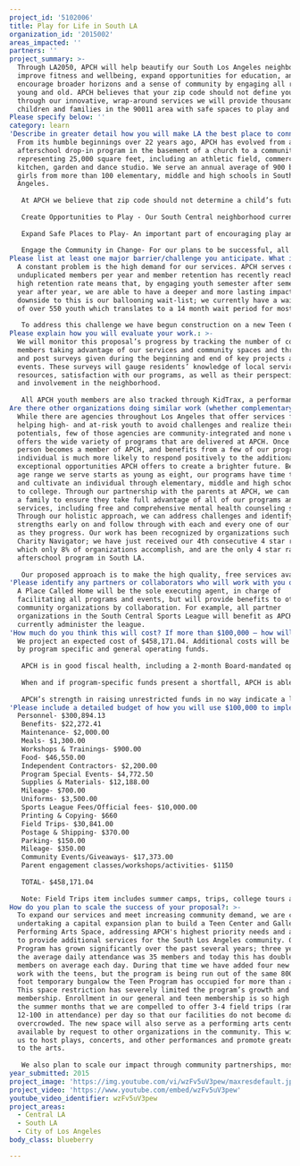 ```yaml
---
project_id: '5102006'
title: Play for Life in South LA
organization_id: '2015002'
areas_impacted: ''
partners: ''
project_summary: >-
  Through LA2050, APCH will help beautify our South Los Angeles neighborhood,
  improve fitness and wellbeing, expand opportunities for education, and
  encourage broader horizons and a sense of community by engaging all residents,
  young and old. APCH believes that your zip code should not define your future;
  through our innovative, wrap-around services we will provide thousands of
  children and families in the 90011 area with safe spaces to play and thrive.
Please specify below: ''
category: learn
'Describe in greater detail how you will make LA the best place to connect:': >-
  From its humble beginnings over 22 years ago, APCH has evolved from an
  afterschool drop-in program in the basement of a church to a community center
  representing 25,000 square feet, including an athletic field, commercial
  kitchen, garden and dance studio. We serve an annual average of 900 boys and
  girls from more than 100 elementary, middle and high schools in South Los
  Angeles.
   
   At APCH we believe that zip code should not determine a child’s future, so we offer a comprehensive array of free programs spanning academics, athletics, the arts, and more with the goal of enriching our members’ lives and helping them become excited to learn and grow. We propose to:
   
   Create Opportunities to Play - Our South Central neighborhood currently lacks safe places for children to play. Through our totally free programming and open membership process we create healthy avenues for activity and joy. We plan to expand the South Central Sports League, which we founded and currently facilitate. This League provides an opportunity for hundreds of youth from APCH and partner organizations to play competitive sports in a supportive environment completely free of charge. We also offer 125 enriching field trips throughout the year, including sailing camp, horseback riding, sporting events, and more.
   
   Expand Safe Places to Play- An important part of encouraging play and community is providing safe spaces for local residents to gather. APCH has already built two community gardens, in addition to our on-site garden, and will continue to expand by building a new, even larger garden over the coming year. Our vision is for a “Green Corridor” linking APCH, the Newton Division Police Station, and Jefferson High School. We will also increase the number of community clean ups we coordinate throughout the year (currently averaging six per year), helping to create a physically pleasing neighborhood that will inspire pride and active ownership. 
   
   Engage the Community in Change- For our plans to be successful, all community members must be aware of, equipped for, and able to participate in the opportunities available. By building on our existing relationships, APCH will generate awareness and participation in community change. This will be accomplished through parental education workshops held at APCH, regular stakeholder meetings, our annual community events including the Health & Garden Expo, and the distribution of nearly $1 million in groceries, toys, books, and more.
Please list at least one major barrier/challenge you anticipate. What is your strategy for overcoming these obstacles?: >-
  A constant problem is the high demand for our services. APCH serves over 900
  unduplicated members per year and member retention has recently reached 90%. A
  high retention rate means that, by engaging youth semester after semester,
  year after year, we are able to have a deeper and more lasting impact. The
  downside to this is our ballooning wait-list; we currently have a waiting list
  of over 550 youth which translates to a 14 month wait period for most. 
   
   To address this challenge we have begun construction on a new Teen Center/Performing Arts Space, which will also be available upon request to other organizations in the community. We are also expanding our impact by taking leadership roles in multiple initiatives. From partnering with LAPD’s Newton division to plant gardens, to serving on the local Community-Police Advisory Board proving cultural awareness training, to driving Council District 9’s Great Streets initiative; APCH continues growing in our community.
Please explain how you will evaluate your work.: >-
  We will monitor this proposal’s progress by tracking the number of community
  members taking advantage of our services and community spaces and through pre
  and post surveys given during the beginning and end of key projects and
  events. These surveys will gauge residents’ knowledge of local services and
  resources, satisfaction with our programs, as well as their perspectives on
  and involvement in the neighborhood. 
   
   All APCH youth members are also tracked through KidTrax, a performance measurement and participant management software designed specifically for youth-serving nonprofit organizations.
Are there other organizations doing similar work (whether complementary or competitive)? What is unique about your proposed approach?: >-
  While there are agencies throughout Los Angeles that offer services focused on
  helping high- and at-risk youth to avoid challenges and realize their
  potentials, few of those agencies are community-integrated and none we know of
  offers the wide variety of programs that are delivered at APCH. Once a young
  person becomes a member of APCH, and benefits from a few of our programs, that
  individual is much more likely to respond positively to the additional
  exceptional opportunities APCH offers to create a brighter future. Because the
  age range we serve starts as young as eight, our programs have time to nourish
  and cultivate an individual through elementary, middle and high school and on
  to college. Through our partnership with the parents at APCH, we can work with
  a family to ensure they take full advantage of all of our programs and
  services, including free and comprehensive mental health counseling services.
  Through our holistic approach, we can address challenges and identify
  strengths early on and follow through with each and every one of our members
  as they progress. Our work has been recognized by organizations such as
  Charity Navigator; we have just received our 4th consecutive 4 star rating,
  which only 8% of organizations accomplish, and are the only 4 star rated
  afterschool program in South LA. 
   
   Our proposed approach is to make the high quality, free services available to APCH members available to more community residents. By engaging residents, creating public venues and increasing opportunities for play, APCH will transform South Central into a thriving community for all residents to enjoy.
'Please identify any partners or collaborators who will work with you on this project. How much of the $100,000 grant award will each partner receive?': >-
  A Place Called Home will be the sole executing agent, in charge of
  facilitating all programs and events, but will provide benefits to other
  community organizations by collaboration. For example, all partner
  organizations in the South Central Sports League will benefit as APCH staff
  currently administer the league.
'How much do you think this will cost? If more than $100,000 – how will you cover the additional costs?': >-
  We project an expected cost of $458,171.04. Additional costs will be covered
  by program specific and general operating funds. 
   
   APCH is in good fiscal health, including a 2-month Board-mandated operating reserve and an endowment, and maintains a strong cash flow, allowing us to accommodate any additional costs or unforeseen expenses. Each year we design and implement a strategic fundraising plan to ensure that all programmatic and organizational operations are sustained. Strategies for sustainability include growing the Board of Directors; executing a Capital Campaign to improve and expand our space; developing multi-year organizational budget projections; developing and executing a comprehensive Annual Giving plan; and developing and launching a communications strategy that supports our goals.
   
   When and if program-specific funds present a shortfall, APCH is able to draw from general operating funds raised through three annual fundraisers: our Gala for the Children; the GirlPower Awards Luncheon; and Stars & Strikes. We can also acquire additional unrestricted funds through our Annual Appeals and Newsletter, as well as from foundation, corporations, and major individual donors. 
   
   APCH’s strength in raising unrestricted funds in no way indicate a lack of need, rather it speaks to the growth of the agency as a whole, and the commitment to providing continually evolving services in areas that are traditionally harder to fund with restricted donations. Our budget and operation have grown over the past five years in direct response to the increasing demand for APCH’s programs and services.
'Please include a detailed budget of how you will use $100,000 to implement this project.': |-
  Personnel- $300,894.13 
   Benefits- $22,272.41 
   Maintenance- $2,000.00 
   Meals- $1,300.00 
   Workshops & Trainings- $900.00 
   Food- $46,550.00 
   Independent Contractors- $2,200.00 
   Program Special Events- $4,772.50 
   Supplies & Materials- $12,188.00 
   Mileage- $700.00 
   Uniforms- $3,500.00 
   Sports League Fees/Official fees- $10,000.00 
   Printing & Copying- $660
   Field Trips- $30,841.00 
   Postage & Shipping- $370.00 
   Parking- $150.00 
   Mileage- $350.00 
   Community Events/Giveaways- $17,373.00 
   Parent engagement classes/workshops/activities- $1150
   
   TOTAL- $458,171.04
   
   Note: Field Trips item includes summer camps, trips, college tours and all associated costs. Supplies include annual sports inventory (balls, goals, etc.), games, laundry detergent, mouth guards, meal service items, gloves, hair nets, dishwasher detergent, garden tools supplies (soil, etc.), and more.
How do you plan to scale the success of your proposal?: >-
  To expand our services and meet increasing community demand, we are currently
  undertaking a capital expansion plan to build a Teen Center and Gallery and
  Performing Arts Space, addressing APCH's highest priority needs and allow us
  to provide additional services for the South Los Angeles community. Our Teen
  Program has grown significantly over the past several years; three years ago
  the average daily attendance was 35 members and today this has doubled to 80
  members on average each day. During that time we have added four new staff who
  work with the teens, but the program is being run out of the same 800 square
  foot temporary bungalow the Teen Program has occupied for more than a decade.
  This space restriction has severely limited the program’s growth and
  membership. Enrollment in our general and teen membership is so high during
  the summer months that we are compelled to offer 3-4 field trips (ranging from
  12-100 in attendance) per day so that our facilities do not become dangerously
  overcrowded. The new space will also serve as a performing arts center made
  available by request to other organizations in the community. This will allow
  us to host plays, concerts, and other performances and promote greater access
  to the arts. 
   
   We also plan to scale our impact through community partnerships, most notably the creation of new community gardens throughout our neighborhood. Additionally, we are in the process of codifying the APCH approach. APCH would like to further codify and standardize the gathering and tracking of data to identify and apply appropriate metrics in assessing and documenting acquisition and development of academic skills and rigor, attitudinal change, social competency, career aptitude, self-efficacy, and preparedness for transition to next levels of education, vocation and independence.
year_submitted: 2015
project_image: 'https://img.youtube.com/vi/wzFv5uV3pew/maxresdefault.jpg'
project_video: 'https://www.youtube.com/embed/wzFv5uV3pew'
youtube_video_identifier: wzFv5uV3pew
project_areas:
  - Central LA
  - South LA
  - City of Los Angeles
body_class: blueberry

---
```

